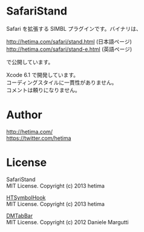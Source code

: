 # SafariStand 

Safari を拡張する SIMBL プラグインです。バイナリは、

http://hetima.com/safari/stand.html (日本語ページ)  
http://hetima.com/safari/stand-e.html (英語ページ)

で公開しています。

Xcode 6.1 で開発しています。  
コーディングスタイルに一貫性がありません。  
コメントは頼りになりません。

# Author

http://hetima.com/  
https://twitter.com/hetima

# License
SafariStand  
MIT License. Copyright (c) 2013 hetima

[HTSymbolHook](https://github.com/hetima/HTSymbolHook)  
MIT License. Copyright (c) 2013 hetima

[DMTabBar](https://github.com/malcommac/DMTabBar)  
MIT License. Copyright (c) 2012 Daniele Margutti